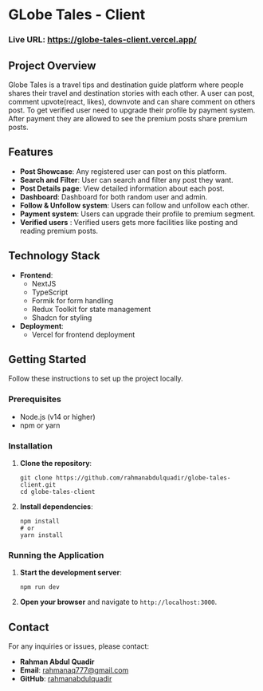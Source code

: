 
# GLobe Tales - Client

### Live URL: https://globe-tales-client.vercel.app/

## Project Overview

Globe Tales is a travel tips and destination guide platform where people shares their travel and destination stories with each other. A user can post, comment upvote(react, likes), downvote and can share comment on others post. To get verified user need to upgrade their profile by payment system. After payment they are allowed to see the premium posts share premium posts.

## Features

- **Post Showcase**: Any registered user can post on this platform.
- **Search and Filter**: User can search and filter any post they want.
- **Post Details page**: View detailed information about each post.
- **Dashboard**: Dashboard for both random user and admin.
- **Follow & Unfollow system**: Users can follow and unfollow each other.
- **Payment system**: Users can upgrade their profile to premium segment.
- **Verified users** : Verified users gets more facilities like posting and reading premium posts.

## Technology Stack

- **Frontend**:
  - NextJS
  - TypeScript
  - Formik for form handling
  - Redux Toolkit for state management
  - Shadcn for styling
- **Deployment**:
  - Vercel for frontend deployment

## Getting Started

Follow these instructions to set up the project locally.

### Prerequisites

- Node.js (v14 or higher)
- npm or yarn

### Installation

1. **Clone the repository**:

   ```
   git clone https://github.com/rahmanabdulquadir/globe-tales-client.git
   cd globe-tales-client
   ```

2. **Install dependencies**:
   ```
   npm install
   # or
   yarn install
   ```

### Running the Application

1. **Start the development server**:

   ```
   npm run dev
   ```

2. **Open your browser** and navigate to `http://localhost:3000`.


## Contact

For any inquiries or issues, please contact:

- **Rahman Abdul Quadir**
- **Email**: rahmanaq777@gmail.com
- **GitHub**: [rahmanabdulquadir](https://github.com/rahmanabdulquadir)